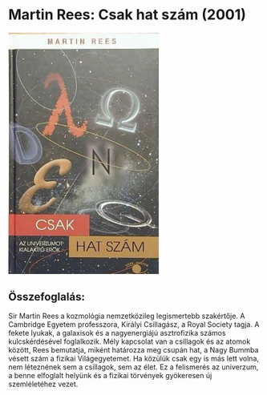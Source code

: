 # <a name="id_800">Martin Rees: Csak hat szám (2001)</a>
<img src="https://github.com/BercziSandor/calibre_lib/raw/main/Martin%20Rees/Csak%20hat%20szam%20%28800%29/cover.jpg" alt="cover" width="300"/>

## Összefoglalás:
<p class="description">Sir Martin Rees a kozmológia nemzetközileg legismertebb szakértője. A Cambridge Egyetem professzora, Királyi Csillagász, a Royal Society tagja. A fekete lyukak, a galaxisok és a nagyenergiájú asztrofizika számos kulcskérdésével foglalkozik. Mély kapcsolat van a csillagok és az atomok között, Rees bemutatja, miként határozza meg csupán hat, a Nagy Bummba vésett szám a fizikai Világegyetemet. Ha közülük csak egy is más lett volna, nem léteznének sem a csillagok, sem az élet. Ez a felismerés az univerzum, a benne elfoglalt helyünk és a fizikai törvények gyökeresen új szemléletéhez vezet.</p>

